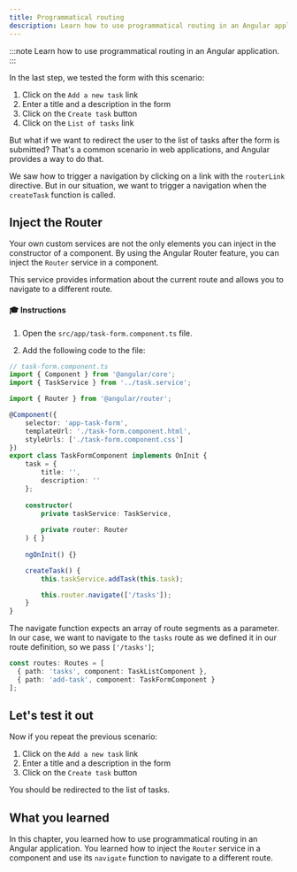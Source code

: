 ```yaml
---
title: Programmatical routing
description: Learn how to use programmatical routing in an Angular application
---
```


:::note
Learn how to use programmatical routing in an Angular application.
:::

In the last step, we tested the form with this scenario:

1. Click on the `Add a new task` link
2. Enter a title and a description in the form
3. Click on the `Create task` button
4. Click on the `List of tasks` link

But what if we want to redirect the user to the list of tasks after the form is submitted?
That's a common scenario in web applications, and Angular provides a way to do that.

We saw how to trigger a navigation by clicking on a link with the `routerLink` directive.
But in our situation, we want to trigger a navigation when the `createTask` function is called.

## Inject the Router

Your own custom services are not the only elements you can inject in the constructor of a component.
By using the Angular Router feature, you can inject the `Router` service in a component.

This service provides information about the current route and allows you to navigate to a different route.

#### 🎓 Instructions

1. Open the `src/app/task-form.component.ts` file.

2. Add the following code to the file:

```typescript ins={"1. import the Router": 4-5} ins={"2. Inject the Router in the class constructor": 20-21} ins={"3. Use the navigate function from the Router": 26-27}
// task-form.component.ts
import { Component } from '@angular/core';
import { TaskService } from '../task.service';

import { Router } from '@angular/router';

@Component({
    selector: 'app-task-form',
    templateUrl: './task-form.component.html',
    styleUrls: ['./task-form.component.css']
})
export class TaskFormComponent implements OnInit {
    task = {
        title: '',
        description: ''
    };
    
    constructor(
        private taskService: TaskService,
        
        private router: Router
    ) { }
    
    ngOnInit() {}

    createTask() {
        this.taskService.addTask(this.task);

        this.router.navigate(['/tasks']);
    }
}
```

The navigate function expects an array of route segments as a parameter.
In our case, we want to navigate to the `tasks` route as we defined it in our route definition, so we pass `['/tasks']`;

```typescript
const routes: Routes = [
  { path: 'tasks', component: TaskListComponent },
  { path: 'add-task', component: TaskFormComponent }
];
```

## Let's test it out

Now if you repeat the previous scenario:

1. Click on the `Add a new task` link
2. Enter a title and a description in the form
3. Click on the `Create task` button

You should be redirected to the list of tasks.

## What you learned

In this chapter, you learned how to use programmatical routing in an Angular application. You learned how to inject the `Router` service in a component and use its `navigate` function to navigate to a different route.



